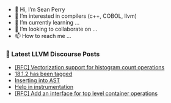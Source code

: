 - 👋 Hi, I’m Sean Perry
- 👀 I’m interested in compilers (c++, COBOL, llvm)
- 🌱 I’m currently learning ...
- 💞️ I’m looking to collaborate on ...
- 📫 How to reach me ...

<!---
s66perry/s66perry is a ✨ special ✨ repository because its `README.md` (this file) appears on your GitHub profile.
You can click the Preview link to take a look at your changes.
--->
### 📕 Latest LLVM Discourse Posts

<!-- DISCOURSE-LLVM:START -->
- [[RFC] Vectorization support for histogram count operations](https://discourse.llvm.org/t/rfc-vectorization-support-for-histogram-count-operations/74788#post_5)
- [18.1.2 has been tagged](https://discourse.llvm.org/t/18-1-2-has-been-tagged/77822#post_3)
- [Inserting into AST](https://discourse.llvm.org/t/inserting-into-ast/77001#post_4)
- [Help in instrumentation](https://discourse.llvm.org/t/help-in-instrumentation/76921#post_5)
- [[RFC] Add an interface for top level container operations](https://discourse.llvm.org/t/rfc-add-an-interface-for-top-level-container-operations/77807#post_8)
<!-- DISCOURSE-LLVM:END -->
